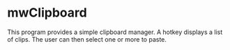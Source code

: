 # mwClipboard
This program provides a simple clipboard manager. A hotkey displays a list of clips. The user can then select one or more to paste.
